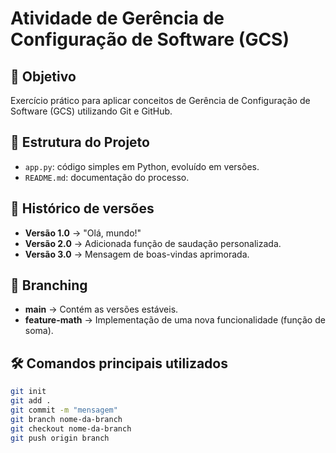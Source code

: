 # Atividade de Gerência de Configuração de Software (GCS)

## 📌 Objetivo
Exercício prático para aplicar conceitos de Gerência de Configuração de Software (GCS) utilizando Git e GitHub.

## 🚀 Estrutura do Projeto
- `app.py`: código simples em Python, evoluído em versões.
- `README.md`: documentação do processo.

## 🔄 Histórico de versões
- **Versão 1.0** → "Olá, mundo!"
- **Versão 2.0** → Adicionada função de saudação personalizada.
- **Versão 3.0** → Mensagem de boas-vindas aprimorada.

## 🌱 Branching
- **main** → Contém as versões estáveis.
- **feature-math** → Implementação de uma nova funcionalidade (função de soma).

## 🛠️ Comandos principais utilizados
```bash
git init
git add .
git commit -m "mensagem"
git branch nome-da-branch
git checkout nome-da-branch
git push origin branch

